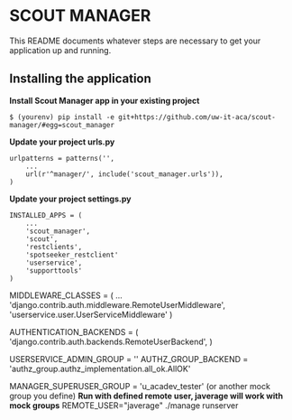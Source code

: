 SCOUT MANAGER
=============

This README documents whatever steps are necessary to get your application up and running.

## Installing the application ##

**Install Scout Manager app in your existing project**  

    $ (yourenv) pip install -e git+https://github.com/uw-it-aca/scout-manager/#egg=scout_manager

**Update your project urls.py**

    urlpatterns = patterns('',
        ...
        url(r'^manager/', include('scout_manager.urls')),
    )

**Update your project settings.py**

    INSTALLED_APPS = (
        ...
        'scout_manager',
        'scout',
        'restclients',
        'spotseeker_restclient'
        'userservice',
        'supporttools'
    )

MIDDLEWARE_CLASSES = (
        ...
        'django.contrib.auth.middleware.RemoteUserMiddleware',
        'userservice.user.UserServiceMiddleware'
    )

AUTHENTICATION_BACKENDS = (
        'django.contrib.auth.backends.RemoteUserBackend',
    )

USERSERVICE_ADMIN_GROUP = ''
AUTHZ_GROUP_BACKEND = 'authz_group.authz_implementation.all_ok.AllOK'


MANAGER_SUPERUSER_GROUP = 'u_acadev_tester' (or another mock group you define)
**Run with defined remote user, javerage will work with mock groups**
REMOTE_USER="javerage" ./manage runserver
